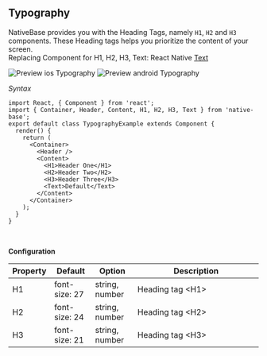 ## Typography

NativeBase provides you with the Heading Tags, namely <code>H1</code>, <code>H2</code> and <code>H3</code> components. These Heading tags helps you prioritize the content of your screen.<br />
Replacing Component for H1, H2, H3, Text: React Native [Text](http://facebook.github.io/react-native/docs/text.html) <br />

![Preview ios Typography](https://github.com/GeekyAnts/NativeBase-KitchenSink/raw/v2.4.7/screenshots/ios/typography.png)
![Preview android Typography](https://github.com/GeekyAnts/NativeBase-KitchenSink/raw/v2.4.7/screenshots/android/typography.png)


*Syntax*

<pre class="line-numbers"><code class="language-jsx">import React, { Component } from 'react';
import { Container, Header, Content, H1, H2, H3, Text } from 'native-base';
export default class TypographyExample extends Component {
  render() {
    return (
      &lt;Container>
        &lt;Header />
        &lt;Content>
          &lt;H1>Header One&lt;/H1>
          &lt;H2>Header Two&lt;/H2>
          &lt;H3>Header Three&lt;/H3>
          &lt;Text>Default&lt;/Text>
        &lt;/Content>
      &lt;/Container>
    );
  }
}</code></pre><br />


**Configuration**
<table class="table table-bordered">
        <thead>
            <tr>
                <th>Property</th>
                <th>Default</th>
                <th>Option</th>
                <th width="50%">Description</th>
            </tr>
        </thead>
        <tbody>
            <tr>
                <td>H1</td>
                <td>font-size: 27</td>
                <td>string, number</td>
                <td>Heading tag &lt;H1></td>
            </tr>
            <tr>
                <td>H2</td>
                <td>font-size: 24</td>
                <td>string, number</td>
                <td>Heading tag &lt;H2></td>
            </tr>
            <tr>
                <td>H3</td>
                <td>font-size: 21</td>
                <td>string, number</td>
                <td>Heading tag &lt;H3></td>
            </tr>
        </tbody>
    </table><br />
